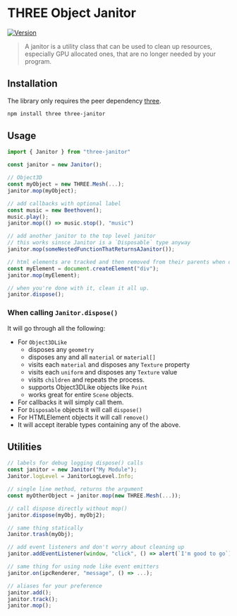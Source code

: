 # THREE Object Janitor

[![Version](https://badgen.net/npm/v/three-janitor?color=green)](https://www.npmjs.com/package/three-janitor)

> A janitor is a utility class that can be used to clean up resources, especially GPU allocated ones, that are no longer needed by your program.

## Installation

The library only requires the peer dependency [three](https://github.com/mrdoob/three.js/).

```sh
npm install three three-janitor
```

## Usage

```ts
import { Janitor } from "three-janitor"

const janitor = new Janitor();

// Object3D
const myObject = new THREE.Mesh(...);
janitor.mop(myObject);

// add callbacks with optional label
const music = new Beethoven();
music.play();
janitor.mop(() => music.stop(), "music")

// add another janitor to the top level janitor
// this works sinsce Janitor is a `Disposable` type anyway
janitor.mop(someNestedFunctionThatReturnsAJanitor());

// html elements are tracked and then removed from their parents when dispose() is called
const myElement = document.createElement("div");
janitor.mop(myElement);

// when you're done with it, clean it all up.
janitor.dispose();

```

### When calling `Janitor.dispose()`
It will go through all the following:

- For `Object3DLike`
   - disposes any `geometry`
   - disposes any and all `material` or `material[]`
   - visits each `material` and disposes any `Texture` property
   - visits each `uniform` and disposes any `Texture` value
   - visits `children` and repeats the process.
   - supports Object3DLike objects like `Point`
   - works great for entire `Scene` objects.
- For callbacks it will simply call them.
- For `Disposable` objects it will call `dispose()`
- For HTMLElement objects it will call `remove()`
- It will accept iterable types containing any of the above.


## Utilities

```ts
// labels for debug logging dispose() calls
const janitor = new Janitor("My Module"); 
Janitor.logLevel = JanitorLogLevel.Info;
```

```ts
// single line method, returns the argument
const myOtherObject = janitor.mop(new THREE.Mesh(...));
```


```ts
// call dispose directly without mop()
janitor.dispose(myObj, myObj2); 
```

```ts
// same thing statically
Janitor.trash(myObj); 
```

```ts
// add event listeners and don't worry about cleaning up
janitor.addEventListener(window, "click", () => alert(`I'm good to go`));
```

```ts
// same thing for using node like event emitters
janitor.on(ipcRenderer, "message", () => ...);
```

```ts
// aliases for your preference
janitor.add();
janitor.track();
janitor.mop();
```